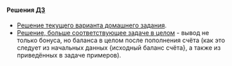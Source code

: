 #### Решения [ДЗ](https://github.com/netology-code/javaqa-homeworks/tree/master/data#%D0%B7%D0%B0%D0%B4%D0%B0%D1%87%D0%B0-2---%D0%BF%D0%BE%D0%BB%D1%83%D1%87%D0%B8-%D1%80%D1%83%D0%B1%D0%BB%D1%8C-%D0%B7%D0%B0-%D0%BA%D0%B0%D0%B6%D0%B4%D1%8B%D0%B5-100)
- [Решение текущего варианта домашнего задания](https://github.com/Cliffart44/Java_hw_2.1.2/blob/master/src/Main.java).
- [Решение, больше соответствующее задаче в целом](https://github.com/Cliffart44/Java_hw_2.1.2/tree/Enhcd/src/Main.java) - вывод не только бонуса, но баланса в целом после пополнения счёта (как это следует из начальных данных {исходный баланс счёта}, а также из приведённых в задаче примеров).
